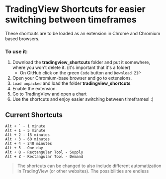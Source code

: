 # TradingView Shortcuts for easier switching between timeframes
These shortcuts are to be loaded as an extension in Chrome and Chromium based browsers.

### To use it:
1. Download the __tradingview_shortcuts__ folder and put it somewhere, where you won't delete it. (it's important that it's a folder)
      * On GitHub click on the green `Code` button and `Download ZIP`
2. Open your Chromium-base browser and go to extensions.
3. `Load unpacked` and load the folder __tradingview_shortcuts__
4. Enable the extension.
5. Go to TradingView and open a chart
6. Use the shortcuts and enjoy easier switching between timeframes! :) 

## Current Shortcuts
```
Alt + ` - 1 minute
Alt + 1 - 5 minute
Alt + 2 - 15 minutes
Alt + 3 - 60 minutes
Alt + 4 - 240 minutes
Alt + 5 - One day
Alt + Q - Rectangular Tool - Supply
Alt + Z - Rectangular Tool - Demand
```

> The shortcuts can be changed to also include different automatization in TradingView (or other websites). The possibilities are endless
